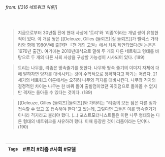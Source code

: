 
###### from: [[316 네트워크 이론]]

<br/>

>지금으로부터 30년쯤 전에 현대 사상에 '트리'와 '리좀'이라는 개념 쌍이 유행한 적이 있다. 이 개념 쌍은 [[Deleuze, Gilles (들뢰즈)|질 들뢰즈]]가 펠릭스 가타리와 함께 1980년에 출판한 『천 개의 고원』에서 처음 제안되었다(원 논문은 1976년 출간). 여기에는 2010년대식으로 말해 두 개의 다른 네트워크 형태를 바탕으로 두 개의 다른 사회 사상을 구상할 가능성이 시사되어 있다. (189)

>트리는 나무를, 리좀은 땅속줄기를 뜻한다. 나무와 땅속 줄기의 이미지 자체에 대해 말하자면 양자를 대비시키는 것이 수학적으로 정확하다고 하기는 어렵다. 21세기의 네트워크 이론에서는 오히려 나무와 격자를 대비시킨다. 나무와 격자의 결정적인 차이는 나무는 한 바퀴 돌아 출발점이었던 꼭짓점으로 돌아올 수 없지만 격자는 돌아올 수 있다는 것이다. (189)

>[[Deleuze, Gilles (들뢰즈)|들뢰즈]]와 가타리는 "리좀의 모든 점은 다른 점과 접속할 수 있고 또 접속해야 한다"고 썼는데, 그렇다면 그들은 이를 땅속줄기가 아니라 격자라고 불러야 했다. (...) 포스트모더니스트들은 이런 나무 형태와는 다른 형태의 네트워크를 사유하려 했다. 이때 등장한 것이 리좀이라는 단어다. (190)


<br/>

| <small> Tags </small> | #트리 #리좀 #사회 #모델 |
| --- | --- |

